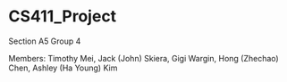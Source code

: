 # CS411_Project

Section A5 Group 4

Members: Timothy Mei, Jack (John) Skiera, Gigi Wargin, Hong (Zhechao) Chen, Ashley (Ha Young) Kim
